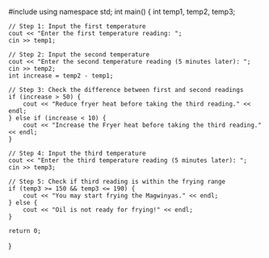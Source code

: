 #include <iostream>
using namespace std;
int main() {
    int temp1, temp2, temp3;

    // Step 1: Input the first temperature
    cout << "Enter the first temperature reading: ";
    cin >> temp1;

    // Step 2: Input the second temperature
    cout << "Enter the second temperature reading (5 minutes later): ";
    cin >> temp2;
    int increase = temp2 - temp1;

    // Step 3: Check the difference between first and second readings
    if (increase > 50) {
        cout << "Reduce fryer heat before taking the third reading." << endl;
    } else if (increase < 10) {
        cout << "Increase the Fryer heat before taking the third reading." << endl;
    }

    // Step 4: Input the third temperature
    cout << "Enter the third temperature reading (5 minutes later): ";
    cin >> temp3;

    // Step 5: Check if third reading is within the frying range
    if (temp3 >= 150 && temp3 <= 190) {
        cout << "You may start frying the Magwinyas." << endl;
    } else {
        cout << "Oil is not ready for frying!" << endl;
    }

    return 0;
}

